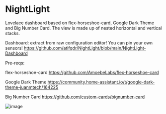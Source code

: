 # NightLight
Lovelace dashboard based on flex-horseshoe-card, Google Dark Theme and Big Number Card. The view is made up of nested horizontal and vertical stacks. 

Dashboard: extract from raw configuration editor! You can pin your own sensors! https://github.com/atifqdr/NightLight/blob/main/NightLight-Dashboard

Pre-reqs: 

flex-horseshoe-card https://github.com/AmoebeLabs/flex-horseshoe-card

Google Dark Theme https://community.home-assistant.io/t/google-dark-theme-juanmtech/164225

Big Number Card https://github.com/custom-cards/bignumber-card

![image](https://github.com/atifqdr/NightLight/assets/36209884/011a2d35-2cdd-4bb5-b7e9-cc95b25d8e54)
